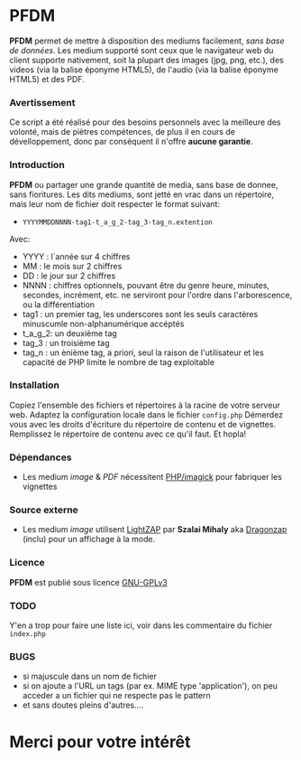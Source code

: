 PFDM
====

__PFDM__ permet de mettre à disposition des mediums facilement, *sans base de données*.
Les medium supporté sont ceux que le navigateur web du client supporte nativement, soit la plupart des images (jpg, png, etc.), des videos (via la balise éponyme HTML5), de l'audio (via la balise éponyme HTML5) et des PDF.

### Avertissement ###
Ce script a été réalisé pour des besoins personnels avec la meilleure des volonté, mais de piètres compétences, de plus il en cours de dévelloppement, donc par conséquent il n'offre **aucune garantie**.

### Introduction ###
__PFDM__ ou partager une grande quantité de media, sans base de donnee, sans fioritures.
Les dits mediums, sont jetté en vrac dans un répertoire, mais leur nom de fichier doit respecter le format suivant:
* `YYYYMMDDNNNN-tag1-t_a_g_2-tag_3-tag_n.extention`

Avec:
* YYYY	: l`année sur 4 chiffres
* MM		: le mois sur 2 chiffres
* DD		: le jour sur 2 chiffres
* NNNN	: chiffres optionnels, pouvant être du genre heure, minutes, secondes, incrément, etc. ne serviront pour l'ordre dans l'arborescence, ou la différentiation
* tag1	: un premier tag, les underscores sont les seuls caractères minuscumle non-alphanumérique accéptés
* t_a_g_2: un deuxième tag
* tag_3	: un troisième tag
* tag_n	: un ènième tag, a priori, seul la raison de l'utilisateur et les capacité de PHP limite le nombre de tag exploitable


### Installation ###
Copiez l'ensemble des fichiers et répertoires à la racine de votre serveur web.
Adaptez la configuration locale dans le fichier `config.php`
Démerdez vous avec les droits d'écriture du répertoire de contenu et de vignettes.
Remplissez le répertoire de contenu avec ce qu'il faut.
Et hopla!

### Dépendances ###
* Les medium _image_ & _PDF_ nécessitent [PHP/imagick](http://fr.php.net/manual/fr/book.imagick.php) pour fabriquer les vignettes

### Source externe ###
* Les medium _image_ utilisent [LightZAP](https://github.com/dragonzap/LightZAP) par __Szalai Mihaly__ aka [Dragonzap](https://github.com/dragonzap) (inclu) pour un affichage à la mode.

### Licence ###
__PFDM__ est publié sous licence [GNU-GPLv3](http://www.gnu.org/licenses/gpl.html)

### TODO ###
Y'en a trop pour faire une liste ici, voir dans les commentaire du fichier `index.php`

### BUGS ###
* si majuscule dans un nom de fichier
* si on ajoute a l'URL un tags (par ex. MIME type 'application'), on peu acceder a un fichier qui ne respecte pas le pattern
* et sans doutes pleins d'autres....

# Merci pour votre intérêt #